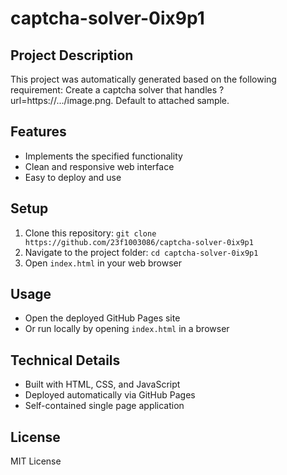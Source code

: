 # captcha-solver-0ix9p1

## Project Description
This project was automatically generated based on the following requirement:
Create a captcha solver that handles ?url=https://.../image.png. Default to attached sample.

## Features
- Implements the specified functionality
- Clean and responsive web interface
- Easy to deploy and use

## Setup
1. Clone this repository: `git clone https://github.com/23f1003086/captcha-solver-0ix9p1`
2. Navigate to the project folder: `cd captcha-solver-0ix9p1`
3. Open `index.html` in your web browser

## Usage
- Open the deployed GitHub Pages site
- Or run locally by opening `index.html` in a browser

## Technical Details
- Built with HTML, CSS, and JavaScript
- Deployed automatically via GitHub Pages
- Self-contained single page application

## License
MIT License
